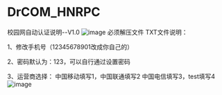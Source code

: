 # DrCOM_HNRPC
校园网自动认证说明--V1.0
![image](https://user-images.githubusercontent.com/76712168/219827254-e4648f12-1cf0-4002-94eb-9f0aed86f625.png)
必须解压文件 
TXT文件说明：

1、修改手机号（12345678901改成你自己的）

2、密码默认为：123，可以自行通过设置密码

3、运营商选择：
		中国移动填写1，中国联通填写2
		中国电信填写3，test填写4
![image](https://user-images.githubusercontent.com/76712168/219827257-2c772f8d-4413-4958-a82b-12085d8b65bf.png)
